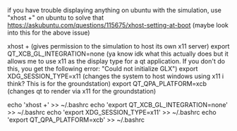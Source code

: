 if you have trouble displaying anything on ubuntu with the simulation, use "xhost +" on ubuntu to solve that 
https://askubuntu.com/questions/115675/xhost-setting-at-boot (maybe look into this for the above issue)


xhost +  (gives permission to the simulation to host its own x11 server) 
export QT_XCB_GL_INTEGRATION=none    (ya know idk what this actually does but it allows me to use x11 as the display type for a qt application. If you don't do this, you get the following error: "Could not initialize GLX")
export XDG_SESSION_TYPE=x11    (changes the system to host windows using x11 i think? This is for the groundstation)
export QT_QPA_PLATFORM=xcb     (changes qt to render via x11 for the groundstation)

echo 'xhost +' >> ~/.bashrc
echo 'export QT_XCB_GL_INTEGRATION=none' >> ~/.bashrc
echo 'export XDG_SESSION_TYPE=x11' >> ~/.bashrc
echo 'export QT_QPA_PLATFORM=xcb' >> ~/.bashrc